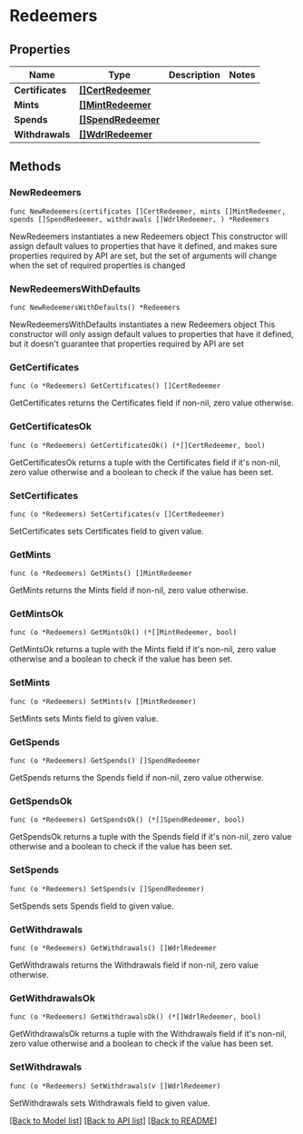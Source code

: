 # Redeemers

## Properties

Name | Type | Description | Notes
------------ | ------------- | ------------- | -------------
**Certificates** | [**[]CertRedeemer**](CertRedeemer.md) |  | 
**Mints** | [**[]MintRedeemer**](MintRedeemer.md) |  | 
**Spends** | [**[]SpendRedeemer**](SpendRedeemer.md) |  | 
**Withdrawals** | [**[]WdrlRedeemer**](WdrlRedeemer.md) |  | 

## Methods

### NewRedeemers

`func NewRedeemers(certificates []CertRedeemer, mints []MintRedeemer, spends []SpendRedeemer, withdrawals []WdrlRedeemer, ) *Redeemers`

NewRedeemers instantiates a new Redeemers object
This constructor will assign default values to properties that have it defined,
and makes sure properties required by API are set, but the set of arguments
will change when the set of required properties is changed

### NewRedeemersWithDefaults

`func NewRedeemersWithDefaults() *Redeemers`

NewRedeemersWithDefaults instantiates a new Redeemers object
This constructor will only assign default values to properties that have it defined,
but it doesn't guarantee that properties required by API are set

### GetCertificates

`func (o *Redeemers) GetCertificates() []CertRedeemer`

GetCertificates returns the Certificates field if non-nil, zero value otherwise.

### GetCertificatesOk

`func (o *Redeemers) GetCertificatesOk() (*[]CertRedeemer, bool)`

GetCertificatesOk returns a tuple with the Certificates field if it's non-nil, zero value otherwise
and a boolean to check if the value has been set.

### SetCertificates

`func (o *Redeemers) SetCertificates(v []CertRedeemer)`

SetCertificates sets Certificates field to given value.


### GetMints

`func (o *Redeemers) GetMints() []MintRedeemer`

GetMints returns the Mints field if non-nil, zero value otherwise.

### GetMintsOk

`func (o *Redeemers) GetMintsOk() (*[]MintRedeemer, bool)`

GetMintsOk returns a tuple with the Mints field if it's non-nil, zero value otherwise
and a boolean to check if the value has been set.

### SetMints

`func (o *Redeemers) SetMints(v []MintRedeemer)`

SetMints sets Mints field to given value.


### GetSpends

`func (o *Redeemers) GetSpends() []SpendRedeemer`

GetSpends returns the Spends field if non-nil, zero value otherwise.

### GetSpendsOk

`func (o *Redeemers) GetSpendsOk() (*[]SpendRedeemer, bool)`

GetSpendsOk returns a tuple with the Spends field if it's non-nil, zero value otherwise
and a boolean to check if the value has been set.

### SetSpends

`func (o *Redeemers) SetSpends(v []SpendRedeemer)`

SetSpends sets Spends field to given value.


### GetWithdrawals

`func (o *Redeemers) GetWithdrawals() []WdrlRedeemer`

GetWithdrawals returns the Withdrawals field if non-nil, zero value otherwise.

### GetWithdrawalsOk

`func (o *Redeemers) GetWithdrawalsOk() (*[]WdrlRedeemer, bool)`

GetWithdrawalsOk returns a tuple with the Withdrawals field if it's non-nil, zero value otherwise
and a boolean to check if the value has been set.

### SetWithdrawals

`func (o *Redeemers) SetWithdrawals(v []WdrlRedeemer)`

SetWithdrawals sets Withdrawals field to given value.



[[Back to Model list]](../README.md#documentation-for-models) [[Back to API list]](../README.md#documentation-for-api-endpoints) [[Back to README]](../README.md)


